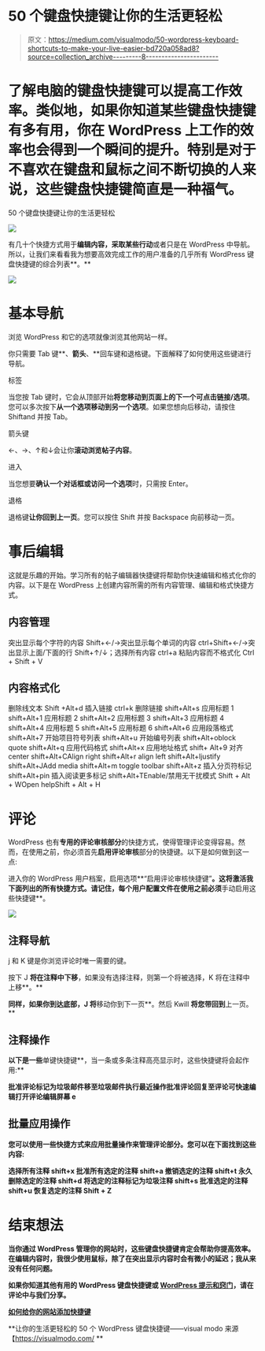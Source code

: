 # 50 个键盘快捷键让你的生活更轻松

> 原文：<https://medium.com/visualmodo/50-wordpress-keyboard-shortcuts-to-make-your-live-easier-bd720a058ad8?source=collection_archive---------8----------------------->

# 了解电脑的键盘快捷键可以提高工作效率。类似地，如果你知道某些键盘快捷键有多有用，你在 WordPress 上工作的效率也会得到一个瞬间的提升。特别是对于不喜欢在键盘和鼠标之间不断切换的人来说，这些键盘快捷键简直是一种福气。

50 个键盘快捷键让你的生活更轻松

![](img/5403413a6dcba5d401240e1cf405b6f7.png)

有几十个快捷方式用于**编辑内容，采取某些行动**或者只是在 WordPress 中导航。所以，让我们来看看我为想要高效完成工作的用户准备的几乎所有 WordPress 键盘快捷键的综合列表**。**

![](img/aa4c7ce6f4d533ab8e85a10f64dbb6b9.png)

# 基本导航

浏览 WordPress 和它的选项就像浏览其他网站一样。

你只需要 Tab 键**、**箭头**、**回车键和退格键。下面解释了如何使用这些键进行导航。

标签

当您按 Tab 键时，它会从顶部开始**将您移动到页面上的下一个可点击链接/选项**。您可以多次按下**从一个选项移动到另一个选项**。如果您想向后移动，请按住 Shiftand 并按 Tab。

箭头键

←、→、↑和↓会让你**滚动浏览帖子内容**。

进入

当您想要**确认一个对话框或访问一个选项**时，只需按 Enter。

退格

退格键**让你回到上一页**。您可以按住 Shift 并按 Backspace 向前移动一页。

# 事后编辑

这就是乐趣的开始。学习所有的帖子编辑器快捷键将帮助你快速编辑和格式化你的内容。以下是在 WordPress 上创建内容所需的所有内容管理、编辑和格式快捷方式。

## 内容管理

突出显示每个字符的内容 Shift+←/→突出显示每个单词的内容 ctrl+Shift+←/→突出显示上面/下面的行 Shift+↑/↓；选择所有内容 ctrl+a 粘贴内容而不格式化 Ctrl + Shift + V

## 内容格式化

删除线文本 Shift +Alt+d 插入链接 ctrl+k 删除链接 shift+Alt+s 应用标题 1 shift+Alt+1 应用标题 2 shift+Alt+2 应用标题 3 shift+Alt+3 应用标题 4 shift+Alt+4 应用标题 5 shift+Alt+5 应用标题 6 shift+Alt+6 应用段落格式 shift+Alt+7 开始项目符号列表 shift+Alt+u 开始编号列表 shift+Alt+oblock quote shift+Alt+q 应用代码格式 shift+Alt+x 应用地址格式 shift+ Alt+9 对齐 center shift+Alt+CAlign right shift+Alt+r align left shift+Alt+ljustify shift+Alt+JAdd media shift+Alt+m toggle toolbar shift+Alt+z 插入分页符标记 shift+Alt+pin 插入阅读更多标记 shift+Alt+TEnable/禁用无干扰模式 Shift + Alt + WOpen helpShift + Alt + H

# 评论

WordPress 也有**专用的评论审核部分**的快捷方式，使得管理评论变得容易。然而，在使用之前，你必须首先**启用评论审核**部分的快捷键。以下是如何做到这一点:

进入你的 WordPress 用户档案，启用选项**“启用评论审核快捷键”**。这将激活我下面列出的所有快捷方式。请记住，每个用户配置文件在使用之前必须**手动启用这些快捷键**。

![](img/292b00475cb96d9160ca0892ad4c9017.png)

## 注释导航

j 和 K 键是你浏览评论时唯一需要的键。

按下 J **将在注释中下移**，如果没有选择注释，则第一个将被选择，K 将在注释中上移**。**

**同样，如果你到达底部，J 将**移动你到下一页**。然后 Kwill **将您带回到**上一页。**

## **注释操作**

**以下是一些**单键快捷键**，当一条或多条注释高亮显示时，这些快捷键将会起作用:**

**批准评论标记为垃圾邮件移至垃圾邮件执行最近操作批准评论回复至评论可快速编辑打开评论编辑屏幕 e**

## **批量应用操作**

**您可以使用一些快捷方式来应用批量操作来管理评论部分。您可以在下面找到这些内容:**

**选择所有注释 shift+x 批准所有选定的注释 shift+a 撤销选定的注释 shift+t 永久删除选定的注释 shift+d 将选定的注释标记为垃圾注释 shift+s 批准选定的注释 shift+u 恢复选定的注释 Shift + Z**

# **结束想法**

**当你通过 WordPress 管理你的网站时，这些键盘快捷键肯定会帮助你提高效率。在编辑内容时，我很少使用鼠标，除了在突出显示内容时会有微小的延迟；我从来没有任何问题。**

**如果你知道其他有用的 WordPress 键盘快捷键或 [WordPress 提示和窍门](http://www.hongkiat.com/blog/40-most-wanted-wordpress-tricks-and-hacks/)，请在评论中与我们分享。**

**[如何给你的网站添加快捷键](http://www.hongkiat.com/blog/keyboard-shortcuts-website/)**

**让你的生活更轻松的 50 个 WordPress 键盘快捷键——visual modo 来源【https://visualmodo.com/ **